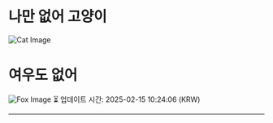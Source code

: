 
# 나만 없어 고양이

![Cat Image](https://cdn2.thecatapi.com/images/c4k.jpg)

# 여우도 없어
![Fox Image](https://randomfox.ca/images/20.jpg)
⏳ 업데이트 시간: 2025-02-15 10:24:06 (KRW)

---
